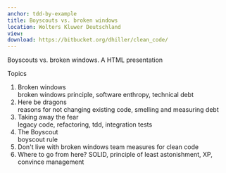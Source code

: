 ```yaml
---
anchor: tdd-by-example
title: Boyscouts vs. broken windows
location: Wolters Kluwer Deutschland
view:
download: https://bitbucket.org/dhiller/clean_code/
---
```


Boyscouts vs. broken windows. A HTML presentation

Topics

1. Broken windows  
   broken windows principle, software enthropy, technical debt
1. Here be dragons  
   reasons for not changing existing code, smelling and measuring debt
1. Taking away the fear  
   legacy code, refactoring, tdd, integration tests
1. The Boyscout  
   boyscout rule
1. Don't live with broken windows
   team measures for clean code
1. Where to go from here?
   SOLID, principle of least astonishment, XP, convince management

